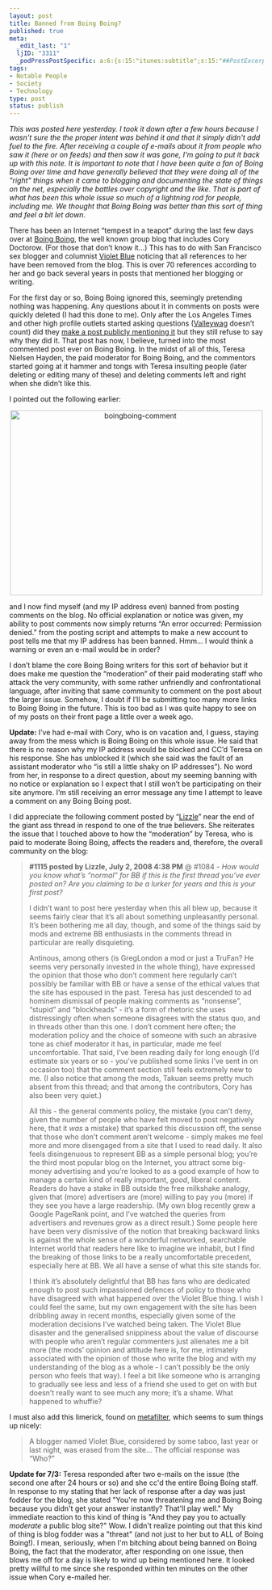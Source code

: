 ```yaml
--- 
layout: post
title: Banned from Boing Boing?
published: true
meta: 
  _edit_last: "1"
  ljID: "3311"
  _podPressPostSpecific: a:6:{s:15:"itunes:subtitle";s:15:"##PostExcerpt##";s:14:"itunes:summary";s:15:"##PostExcerpt##";s:15:"itunes:keywords";s:17:"##WordPressCats##";s:13:"itunes:author";s:10:"##Global##";s:15:"itunes:explicit";s:2:"No";s:12:"itunes:block";s:2:"No";}
tags: 
- Notable People
- Society
- Technology
type: post
status: publish
---
```

<em>This was posted here yesterday. I took it down after a few hours because I wasn't sure the the proper intent was behind it and that it simply didn't add fuel to the fire. After receiving a couple of e-mails about it from people who saw it (here or on feeds) and then saw it was gone, I'm going to put it back up with this note. It is important to note that I have been quite a fan of Boing Boing over time and have generally believed that they were doing all of the "right" things when it came to blogging and documenting the state of things on the net, especially the battles over copyright and the like. That is part of what has been this whole issue so much of a lightning rod for people, including me. We thought that Boing Boing was better than this sort of thing and feel a bit let down.</em>

There has been an Internet “tempest in a teapot” during the last few days over at <a class="snap_shots" href="http://www.boingboing.net/">Boing Boing</a>, the well known group blog that includes Cory Doctorow. (For those that don’t know it…) This has to do with San Francisco sex blogger and columnist <a class="snap_shots" href="http://www.tinynibbles.com/index.php">Violet Blue</a> noticing that all references to her have been removed from the blog. This is over 70 references according to her and go back several years in posts that mentioned her blogging or writing.

For the first day or so, Boing Boing ignored this, seemingly pretending nothing was happening. Any questions about it in comments on posts were quickly deleted (I had this done to me). Only after the Los Angeles Times and other high profile outlets started asking questions (<a class="snap_shots" href="http://www.valleywag.com/">Valleywag</a> doesn’t count) did they <a class="snap_shots" href="http://www.boingboing.net/2008/07/01/that-violet-blue-thi.html">make a post publicly mentioning it</a> but they still refuse to say why they did it. That post has now, I believe, turned into the most commented post ever on Boing Boing. In the midst of all of this, Teresa Nielsen Hayden, the paid moderator for Boing Boing, and the commentors started going at it hammer and tongs with Teresa insulting people (later deleting or editing many of these) and deleting comments left and right when she didn’t like this.

I pointed out the following earlier:
<p align="center"><a href="http://www.flickr.com/photos/albill/2634733006/" title="boingboing-comment by albill, on Flickr"><img src="http://farm4.static.flickr.com/3111/2634733006_0ac71e953c.jpg" width="500" height="366" alt="boingboing-comment" /></a></p>
and I now find myself (and my IP address even) banned from posting comments on the blog. No official explanation or notice was given, my ability to post comments now simply returns “An error occurred: Permission denied.” from the posting script and attempts to make a new account to post tells me that my IP address has been banned. Hmm… I would think a warning or even an e-mail would be in order?

I don’t blame the core Boing Boing writers for this sort of behavior but it does make me question the “moderation” of their paid moderating staff who attack the very community, with some rather unfriendly and confrontational language, after inviting that same community to comment on the post about the larger issue. Somehow, I doubt if I’ll be submitting too many more links to Boing Boing in the future. This is too bad as I was quite happy to see on of my posts on their front page a little over a week ago.

<strong>Update:</strong> I’ve had e-mail with Cory, who is on vacation and, I guess, staying away from the mess which is Boing Boing on this whole issue. He said that there is no reason why my IP address would be blocked and CC’d Teresa on his response. She has unblocked it (which she said was the fault of an assistant moderator who “is still a little shaky on IP addresses”). No word from her, in response to a direct question, about my seeming banning with no notice or explanation so I expect that I still won’t be participating on their site anymore. I’m still receiving an error message any time I attempt to leave a comment on any Boing Boing post.

I did appreciate the following comment posted by “<a class="snap_shots" href="http://www.gastronomydomine.com/">Lizzle</a>” near the end of the giant ass thread in respond to one of the true believers. She reiterates the issue that I touched above to how the “moderation” by Teresa, who is paid to moderate Boing Boing, affects the readers and, therefore, the overall community on the blog:
<blockquote><strong>#1115 posted by Lizzle, July 2, 2008 4:38 PM</strong>
@ #1084 - <em>How would you know what’s “normal” for BB if this is the first thread you’ve ever posted on? Are you claiming to be a lurker for years and this is your first post?</em>

I didn’t want to post here yesterday when this all blew up, because it seems fairly clear that it’s all about something unpleasantly personal. It’s been bothering me all day, though, and some of the things said by mods and extreme BB enthusiasts in the comments thread in particular are really disquieting.

Antinous, among others (is GregLondon a mod or just a TruFan? He seems very personally invested in the whole thing), have expressed the opinion that those who don’t comment here regularly can’t possibly be familiar with BB or have a sense of the ethical values that the site has espoused in the past. Teresa has just descended to ad hominem dismissal of people making comments as “nonsense”, “stupid” and “blockheads” - it’s a form of rhetoric she uses distressingly often when someone disagrees with the status quo, and in threads other than this one. I don’t comment here often; the moderation policy and the choice of someone with such an abrasive tone as chief moderator it has, in particular, made me feel uncomfortable. That said, I’ve been reading daily for long enough (I’d estimate six years or so - you’ve published some links I’ve sent in on occasion too) that the comment section still feels extremely new to me. (I also notice that among the mods, Takuan seems pretty much absent from this thread; and that among the contributors, Cory has also been very quiet.)

All this - the general comments policy, the mistake (you can’t deny, given the number of people who have felt moved to post negatively here, that it *was* a mistake) that sparked this discussion off, the sense that those who don’t comment aren’t welcome - simply makes me feel more and more disengaged from a site that I used to read daily. It also feels disingenuous to represent BB as a simple personal blog; you’re the third most popular blog on the Internet, you attract some big-money advertising and you’re looked to as a good example of how to manage a certain kind of really important, *good*, liberal content. Readers do have a stake in BB outside the free milkshake analogy, given that (more) advertisers are (more) willing to pay you (more) if they see you have a large readership. (My own blog recently grew a Google PageRank point, and I’ve watched the queries from advertisers and revenues grow as a direct result.) Some people here have been very dismissive of the notion that breaking backward links is against the whole sense of a wonderful networked, searchable Internet world that readers here like to imagine we inhabit, but I find the breaking of those links to be a really uncomfortable precedent, especially here at BB. We all have a sense of what this site stands for.

I think it’s absolutely delightful that BB has fans who are dedicated enough to post such impassioned defences of policy to those who have disagreed with what happened over the Violet Blue thing. I wish I could feel the same, but my own engagement with the site has been dribbling away in recent months, especially given some of the moderation decisions I’ve watched being taken. The Violet Blue disaster and the generalised snippiness about the value of discourse with people who aren’t regular commenters just alienates me a bit more (the mods’ opinion and attitude here is, for me, intimately associated with the opinion of those who write the blog and with my understanding of the blog as a whole - I can’t possibly be the only person who feels that way). I feel a bit like someone who is arranging to gradually see less and less of a friend she used to get on with but doesn’t really want to see much any more; it’s a shame. What happened to whuffie?</blockquote>
I must also add this limerick, found on <a class="snap_shots" href="http://www.metafilter.com/72928/Boing-Boing-Finds-21st-Century-Trotsky#2167462">metafilter</a>, which seems to sum things up nicely:
<blockquote>A blogger named Violet Blue,
considered by some taboo,
last year or last night,
was erased from the site…
The official response was “Who?”</blockquote>

<strong>Update for 7/3:</strong> Teresa responded after two e-mails on the issue (the second one after 24 hours or so) and she cc'd the entire Boing Boing staff. In response to my stating that her lack of response after a day was just fodder for the blog, she stated "You're now threatening me and Boing Boing because you didn't get your answer instantly? That'll play well." My immediate reaction to this kind of thing is "And they pay you to actually <em>moderate</em> a public blog site?" Wow. I didn't realize pointing out that this kind of thing is blog fodder was a "threat" (and not just to her but to ALL of Boing Boing!). I mean, seriously, when I'm bitching about being banned on Boing Boing, the fact that the moderator, after responding on one issue, then blows me off for a day is likely to wind up being mentioned here. It looked pretty willful to me since she responded within ten minutes on the other issue when Cory e-mailed her.

